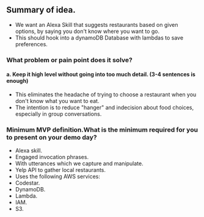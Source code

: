 ## Summary of idea.
- We want an Alexa Skill that suggests restaurants based on given options, by saying you don't know where you want to go.  
- This should hook into a dynamoDB Database with lambdas to save preferences.  
### What problem or pain point does it solve? 
#### a. Keep it high level without going into too much detail. (3-4 sentences is enough)
- This eliminates the headache of trying to choose a restaurant when you don't know what you want to eat.  
- The intention is to reduce "hanger" and indecision about food choices, especially in group conversations.  

### Minimum MVP definition.What is the minimum required for you to present on your demo day?
- Alexa skill.
- Engaged invocation phrases.  
- With utterances which we capture and manipulate.  
- Yelp API to gather local restaurants.
- Uses the following AWS services:  
- Codestar. 
- DynamoDB.
- Lambda.
- IAM.
- S3.

